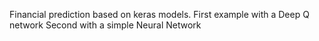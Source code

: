 Financial prediction based on keras models.
First example with a Deep Q network
Second with a simple Neural Network
